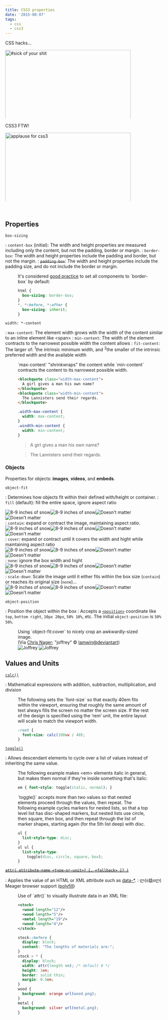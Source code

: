 ```yaml
---
title: CSS3 properties
date: '2015-08-07'
tags:
  - css
  - css3
---
```

CSS hacks...

<img alt="#sick of your shit" src="/img/posts/sickofyourshit-daenerys.gif" style="width:400px; max-height:calc(272px*(4/5));">

CSS3 FTW!

<img alt="applause for css3" src="/img/posts/applause-renly.gif" style="width:400px; max-height:calc(272px*(4/5)); object-fit:cover; object-position:0 10%;">

&nbsp;<!-- more:CSS3 properties -->

## Properties

`box-sizing`

:  `content-box` (initial): The width and height properties are measured including only the content, but not the padding, border or margin.
:  `border-box`: The width and height properties include the padding and border, but not the margin.
:  ~~`padding-box`~~: The width and height properties include the padding size, and do not include the border or margin.

<figure class="flex pop">
  <figcaption>It's considered <a href="https://css-tricks.com/inheriting-box-sizing-probably-slightly-better-best-practice/">good practice</a> to set all components to `border-box` by default:</figcaption>

```css
html {
  box-sizing: border-box;
}
*, *:before, *:after {
  box-sizing: inherit;
}
```
</figure>

`width: *-content`

:  `max-content`: The element width grows with the width of the content similar to an inline element like &lt;span&gt;
:   `min-content`: The width of the element contracts to the narrowest possible width the content allows
:  `fit-content`: The larger of: <sup>1</sup>the intrinsic minimum width, and <sup>2</sup>the smaller of the intrinsic preferred width and the available width

<figure class="flex pop">
  <figcaption>`max-content` "shrinkwraps" the content while `min-content` contracts the content to its narrowest possible width.</figcaption>
  <div class="figure">

```html
<blockquote class="width-max-content">
  A girl gives a man his own name?
</blockquote>
<blockquote class="width-min-content">
  The Lannisters send their regards.
</blockquote>
```
```css
.width-max-content {
  width: max-content;
}
.windth-min-content {
  width: min-content;
}
```
<blockquote class="demo-css3--widthmaxcontent">A girl gives a man his own name?</blockquote>
<blockquote class="demo-css3--widthmincontent">The Lannisters send their regards.</blockquote>
  </div>
</figure>

### Objects

Properties for objects: __images__, __videos__, and __embeds__.

`object-fit`

:  Determines how objects fit within their defined with/height or container.
:  `fill` (default): fill the entire space, ignore aspect ratio<div class="demo-css3--object object-fit--fill"><img src="/img/posts/8inchesofsnow.jpg" alt="8-9 inches of snow"><img src="/img/posts/8inchesofsnow.jpg" alt="8-9 inches of snow"><img src="/img/posts/doesntmatter-sm.jpg" alt="Doesn't matter"><img src="/img/posts/doesntmatter-sm.jpg" alt="Doesn't matter"></div>
:  `contain`: expand or contract the image, maintaining aspect ratio.<div class="demo-css3--object object-fit--contain"><img src="/img/posts/8inchesofsnow.jpg" alt="8-9 inches of snow"><img src="/img/posts/8inchesofsnow.jpg" alt="8-9 inches of snow"><img src="/img/posts/doesntmatter-sm.jpg" alt="Doesn't matter"><img src="/img/posts/doesntmatter-sm.jpg" alt="Doesn't matter"></div>
:  `cover`: expand or contract until it covers the width and hight while maintaining aspect ratio<div class="demo-css3--object object-fit--cover"><img src="/img/posts/8inchesofsnow.jpg" alt="8-9 inches of snow"><img src="/img/posts/8inchesofsnow.jpg" alt="8-9 inches of snow"><img src="/img/posts/doesntmatter-sm.jpg" alt="Doesn't matter"><img src="/img/posts/doesntmatter-sm.jpg" alt="Doesn't matter"></div>
:  `none`: ignore the box width and hight<div class="demo-css3--object object-fit--none"><img src="/img/posts/8inchesofsnow.jpg" alt="8-9 inches of snow"><img src="/img/posts/8inchesofsnow.jpg" alt="8-9 inches of snow"><img src="/img/posts/doesntmatter-sm.jpg" alt="Doesn't matter"><img src="/img/posts/doesntmatter-sm.jpg" alt="Doesn't matter"></div>
:  `scale-down`: Scale the image until it either fits within the box size (`contain`) or reaches its original size (`none`)...<div class="demo-css3--object object-fit--scale-down"><img src="/img/posts/8inchesofsnow.jpg" alt="8-9 inches of snow"><img src="/img/posts/8inchesofsnow.jpg" alt="8-9 inches of snow"><img src="/img/posts/doesntmatter-sm.jpg" alt="Doesn't matter"><img src="/img/posts/doesntmatter-sm.jpg" alt="Doesn't matter"></div>

`object-position`

:  Position the object within the box
:  Accepts a [`<position>`](https://developer.mozilla.org/en-US/docs/Web/CSS/position_value) coordinate like `top`, `bottom right`, `10px 20px`, `50% 10%`, etc. The initial `object-position` is `50% 50%`.

<figure class="demo-css3--crop-cover">
  <figcaption>Using `object-fit:cover` to nicely crop an awkwardly-sized image.<br>(Via <a href="https://medium.com/@chrisnager/center-and-crop-images-with-a-single-line-of-css-ad140d5b4a87">Chris Nager</a>; "joffrey" &copy; <a href="http://lamwin.deviantart.com/art/joffrey-316381780">lamwin@deviantart</a>)</figcaption>
    <img src="/img/posts/joffrey.jpg" alt="Joffrey">
    <img src="/img/posts/joffrey.jpg" alt="Joffrey">
</figure>



## Values and Units

[`calc()`](http://www.w3.org/TR/css3-values/#calc)

:  Mathematical expressions with addition, subtraction, multiplication, and division

<figure class="flex pop">
  <figcaption>The following sets the `font-size` so that exactly 40em fits within the viewport, ensuring that roughly the same amount of text always fills the screen no matter the screen size. If the rest of the design is specified using the ‘rem’ unit, the entire layout will scale to match the viewport width.</figcaption>

```css
:root {
  font-size: calc(100vw / 40);
}
```
</figure>

[`toggle()`](http://www.w3.org/TR/css3-values/#toggle)

:  Allows descendant elements to cycle over a list of values instead of inheriting the same value.

<figure class="flex pop">
  <figcaption>The following example makes &lt;em&gt; elements italic in general, but makes them normal if they're inside something that's italic:</figcaption>

```css
em { font-style: toggle(italic, normal); }
```
</figure>
<figure class="flex pop">
  <figcaption>`toggle()` accepts more than two values so that nested elements proceed through the values, then repeat. The following example cycles markers for nested lists, so that a top level list has disc-shaped markers, but nested lists use circle, then square, then box, and then repeat through the list of marker shapes, starting again (for the 5th list deep) with disc.</figcaption>

```css
ul { 
  list-style-type: disc;
}
ul ul {
  list-style-type:
    toggle(disc, circle, square, box);
}
```
</figure>

[~~`attr( attribute-name <type-or-unit>? [, <fallback> ]? )`~~]()

:  Applies the value of an HTML or XML attribute such as [data-*](https://developer.mozilla.org/en-US/docs/Web/Guide/HTML/Using_data_attributes).
:  ლ(ಠ益ಠლ) Meager browser support ([polyfill](http://codepen.io/FWeinb/pen/Dsdkr))

<figure class="flex pop">
  <figcaption>Use of `attr()` to visually illustrate data in an XML file:</figcaption>

```xml
<stock>
  <wood length="12"/>
  <wood length="5"/>
  <metal length="19"/>
  <wood length="4"/>
</stock>
```
```css
stock::before {
  display: block;
  content: "The lengths of materials are:";
}
stock > * {
  display: block;
  width: attr(length em); /* default 0 */
  height: 1em;
  border: solid thin;
  margin: 0.5em;
}
wood {
  background: orange url(wood.png);
}
metal {
  background: silver url(metal.png);
}
```
</figure>